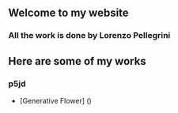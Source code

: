 ## Welcome to my website
### All the work is done by Lorenzo Pellegrini


## Here are some of my works
### p5jd

- [Generative Flower] ()
